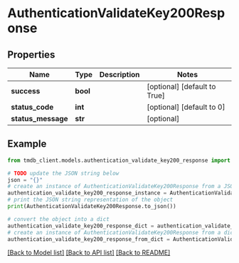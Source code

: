 # AuthenticationValidateKey200Response


## Properties

Name | Type | Description | Notes
------------ | ------------- | ------------- | -------------
**success** | **bool** |  | [optional] [default to True]
**status_code** | **int** |  | [optional] [default to 0]
**status_message** | **str** |  | [optional] 

## Example

```python
from tmdb_client.models.authentication_validate_key200_response import AuthenticationValidateKey200Response

# TODO update the JSON string below
json = "{}"
# create an instance of AuthenticationValidateKey200Response from a JSON string
authentication_validate_key200_response_instance = AuthenticationValidateKey200Response.from_json(json)
# print the JSON string representation of the object
print(AuthenticationValidateKey200Response.to_json())

# convert the object into a dict
authentication_validate_key200_response_dict = authentication_validate_key200_response_instance.to_dict()
# create an instance of AuthenticationValidateKey200Response from a dict
authentication_validate_key200_response_from_dict = AuthenticationValidateKey200Response.from_dict(authentication_validate_key200_response_dict)
```
[[Back to Model list]](../README.md#documentation-for-models) [[Back to API list]](../README.md#documentation-for-api-endpoints) [[Back to README]](../README.md)


